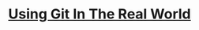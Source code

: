 # [Using Git In The Real World](https://www.theodinproject.com/lessons/javascript-using-git-in-the-real-world)
